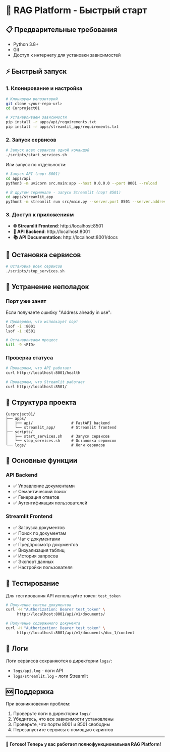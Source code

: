 # 🚀 RAG Platform - Быстрый старт

## 📋 Предварительные требования

- Python 3.8+
- Git
- Доступ к интернету для установки зависимостей

## ⚡ Быстрый запуск

### 1. Клонирование и настройка

```bash
# Клонируем репозиторий
git clone <your-repo-url>
cd Curproject01

# Устанавливаем зависимости
pip install -r apps/api/requirements.txt
pip install -r apps/streamlit_app/requirements.txt
```

### 2. Запуск сервисов

```bash
# Запуск всех сервисов одной командой
./scripts/start_services.sh
```

Или запуск по отдельности:

```bash
# Запуск API (порт 8001)
cd apps/api
python3 -m uvicorn src.main:app --host 0.0.0.0 --port 8001 --reload

# В другом терминале - запуск Streamlit (порт 8501)
cd apps/streamlit_app
python3 -m streamlit run src/main.py --server.port 8501 --server.address 0.0.0.0
```

### 3. Доступ к приложениям

- **🌐 Streamlit Frontend**: http://localhost:8501
- **📡 API Backend**: http://localhost:8001
- **📚 API Documentation**: http://localhost:8001/docs

## 🛑 Остановка сервисов

```bash
# Остановка всех сервисов
./scripts/stop_services.sh
```

## 🔧 Устранение неполадок

### Порт уже занят

Если получаете ошибку "Address already in use":

```bash
# Проверяем, что использует порт
lsof -i :8001
lsof -i :8501

# Останавливаем процесс
kill -9 <PID>
```

### Проверка статуса

```bash
# Проверяем, что API работает
curl http://localhost:8001/health

# Проверяем, что Streamlit работает
curl http://localhost:8501/
```

## 📁 Структура проекта

```
Curproject01/
├── apps/
│   ├── api/                 # FastAPI backend
│   └── streamlit_app/       # Streamlit frontend
├── scripts/
│   ├── start_services.sh    # Запуск сервисов
│   └── stop_services.sh     # Остановка сервисов
└── logs/                    # Логи сервисов
```

## 🎯 Основные функции

### API Backend
- ✅ Управление документами
- ✅ Семантический поиск
- ✅ Генерация ответов
- ✅ Аутентификация пользователей

### Streamlit Frontend
- ✅ Загрузка документов
- ✅ Поиск по документам
- ✅ Чат с документами
- ✅ Предпросмотр документов
- ✅ Визуализация таблиц
- ✅ История запросов
- ✅ Экспорт данных
- ✅ Настройки пользователя

## 🔐 Тестирование

Для тестирования API используйте токен: `test_token`

```bash
# Получение списка документов
curl -H "Authorization: Bearer test_token" \
     http://localhost:8001/api/v1/documents/

# Получение содержимого документа
curl -H "Authorization: Bearer test_token" \
     http://localhost:8001/api/v1/documents/doc_1/content
```

## 📝 Логи

Логи сервисов сохраняются в директории `logs/`:
- `logs/api.log` - логи API
- `logs/streamlit.log` - логи Streamlit

## 🆘 Поддержка

При возникновении проблем:

1. Проверьте логи в директории `logs/`
2. Убедитесь, что все зависимости установлены
3. Проверьте, что порты 8001 и 8501 свободны
4. Перезапустите сервисы с помощью скриптов

---

**🎉 Готово! Теперь у вас работает полнофункциональная RAG Platform!**
